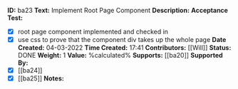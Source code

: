 **ID:** ba23
**Text:** Implement Root Page Component
**Description:**
**Acceptance Test:**
- [x] root page component implemented and checked in
- [x] use css to prove that the component div takes up the whole page
**Date Created:** 04-03-2022
**Time Created:** 17:41
**Contributors:** [[Will]]
**Status:** DONE
**Weight:** 1
**Value:** %calculated%
**Supports:** [[ba20]]
**Supported By:** 
- [x] [[ba24]]
- [x] [[ba25]]
**Notes:**